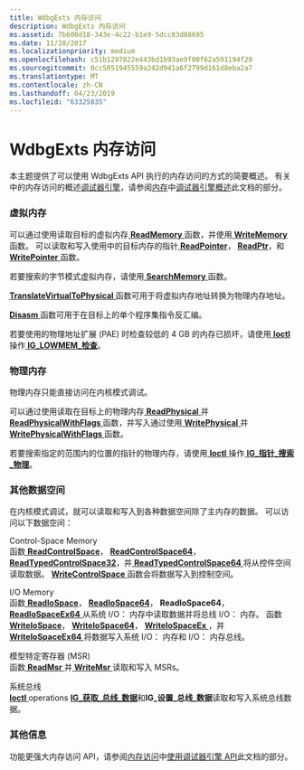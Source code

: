 ```yaml
---
title: WdbgExts 内存访问
description: WdbgExts 内存访问
ms.assetid: 7b600d18-343e-4c22-b1e9-5dcc83d88695
ms.date: 11/28/2017
ms.localizationpriority: medium
ms.openlocfilehash: c51b1297822e443bd1b93ae9f00f62a591194f20
ms.sourcegitcommit: 0cc5051945559a242d941a6f2799d161d8eba2a7
ms.translationtype: MT
ms.contentlocale: zh-CN
ms.lasthandoff: 04/23/2019
ms.locfileid: "63325835"
---
```

# <a name="wdbgexts-memory-access"></a>WdbgExts 内存访问


本主题提供了可以使用 WdbgExts API 执行的内存访问的方式的简要概述。 有关中的内存访问的概述[调试器引擎](introduction.md#debugger-engine)，请参阅[内存](memory.md)中[调试器引擎概述](debugger-engine-overview.md)此文档的部分。

### <a name="span-idvirtualmemoryspanspan-idvirtualmemoryspanvirtual-memory"></a><span id="virtual_memory"></span><span id="VIRTUAL_MEMORY"></span>虚拟内存

可以通过使用读取目标的虚拟内存[ **ReadMemory** ](https://msdn.microsoft.com/library/windows/hardware/ff554287)函数，并使用[ **WriteMemory** ](https://msdn.microsoft.com/library/windows/hardware/ff561420)函数。 可以读取和写入使用中的目标内存的指针[ **ReadPointer**](https://msdn.microsoft.com/library/windows/hardware/ff554318)， [ **ReadPtr**](https://msdn.microsoft.com/library/windows/hardware/ff554330)，和[ **WritePointer** ](https://msdn.microsoft.com/library/windows/hardware/ff561450)函数。

若要搜索的字节模式虚拟内存，请使用[ **SearchMemory** ](https://msdn.microsoft.com/library/windows/hardware/ff554742)函数。

[ **TranslateVirtualToPhysical** ](https://msdn.microsoft.com/library/windows/hardware/ff558914)函数可用于将虚拟内存地址转换为物理内存地址。

[ **Disasm** ](https://msdn.microsoft.com/library/windows/hardware/ff541945)函数可用于在目标上的单个程序集指令反汇编。

若要使用的物理地址扩展 (PAE) 时检查较低的 4 GB 的内存已损坏，请使用[ **Ioctl** ](https://msdn.microsoft.com/library/windows/hardware/ff551084)操作[ **IG\_LOWMEM\_检查**](https://msdn.microsoft.com/library/windows/hardware/ff550931)。

### <a name="span-idphysicalmemoryspanspan-idphysicalmemoryspanphysical-memory"></a><span id="physical_memory"></span><span id="PHYSICAL_MEMORY"></span>物理内存

物理内存只能直接访问在内核模式调试。

可以通过使用读取在目标上的物理内存[ **ReadPhysical** ](https://msdn.microsoft.com/library/windows/hardware/ff554310)并[ **ReadPhysicalWithFlags** ](https://msdn.microsoft.com/library/windows/hardware/ff554315)函数，并写入通过使用[ **WritePhysical** ](https://msdn.microsoft.com/library/windows/hardware/ff561432)并[ **WritePhysicalWithFlags** ](https://msdn.microsoft.com/library/windows/hardware/ff561448)函数。

若要搜索指定的范围内的位置的指针的物理内存，请使用[ **Ioctl** ](https://msdn.microsoft.com/library/windows/hardware/ff551084)操作[ **IG\_指针\_搜索\_物理**](https://msdn.microsoft.com/library/windows/hardware/ff550935)。

### <a name="span-idotherdataspacesspanspan-idotherdataspacesspanother-data-spaces"></a><span id="other_data_spaces"></span><span id="OTHER_DATA_SPACES"></span>其他数据空间

在内核模式调试，就可以读取和写入到各种数据空间除了主内存的数据。 可以访问以下数据空间：

<span id="Control-Space_Memory"></span><span id="control-space_memory"></span><span id="CONTROL-SPACE_MEMORY"></span>Control-Space Memory  
函数[ **ReadControlSpace**](https://msdn.microsoft.com/library/windows/hardware/ff553527)， [ **ReadControlSpace64**](https://msdn.microsoft.com/library/windows/hardware/ff553532)， [ **ReadTypedControlSpace32**](https://msdn.microsoft.com/library/windows/hardware/ff554339)，并[ **ReadTypedControlSpace64** ](https://msdn.microsoft.com/library/windows/hardware/ff554341)将从控件空间读取数据。 [ **WriteControlSpace** ](https://msdn.microsoft.com/library/windows/hardware/ff561375)函数会将数据写入到控制空间。

<span id="I_O_Memory"></span><span id="i_o_memory"></span><span id="I_O_MEMORY"></span>I/O Memory  
函数[ **ReadIoSpace**](https://msdn.microsoft.com/library/windows/hardware/ff553574)， [ **ReadIoSpace64**](https://msdn.microsoft.com/library/windows/hardware/ff553577)， **ReadIoSpace64**， [**ReadIoSpaceEx64** ](https://msdn.microsoft.com/library/windows/hardware/ff553583)从系统 I/O： 内存中读取数据并将总线 I/O： 内存。 函数[ **WriteIoSpace**](https://msdn.microsoft.com/library/windows/hardware/ff561406)， [ **WriteIoSpace64**](https://msdn.microsoft.com/library/windows/hardware/ff561408)， [ **WriteIoSpaceEx** ](https://msdn.microsoft.com/library/windows/hardware/ff561413)，并[ **WriteIoSpaceEx64** ](https://msdn.microsoft.com/library/windows/hardware/ff561414)将数据写入系统 I/O： 内存和 I/O： 内存总线。

<span id="Model_Specific_Register__MSR_"></span><span id="model_specific_register__msr_"></span><span id="MODEL_SPECIFIC_REGISTER__MSR_"></span>模型特定寄存器 (MSR)  
函数[ **ReadMsr** ](https://msdn.microsoft.com/library/windows/hardware/ff554289)并[ **WriteMsr** ](https://msdn.microsoft.com/library/windows/hardware/ff561424)读取和写入 MSRs。

<span id="System_Bus"></span><span id="system_bus"></span><span id="SYSTEM_BUS"></span>系统总线  
[ **Ioctl** ](https://msdn.microsoft.com/library/windows/hardware/ff551084) operations [ **IG\_获取\_总线\_数据**](https://msdn.microsoft.com/library/windows/hardware/ff550913)和**IG\_设置\_总线\_数据**读取和写入系统总线数据。

### <a name="span-idadditionalinformationspanspan-idadditionalinformationspanadditional-information"></a><span id="additional_information"></span><span id="ADDITIONAL_INFORMATION"></span>其他信息

功能更强大内存访问 API，请参阅[内存访问](memory-access.md)中[使用调试器引擎 API](using-the-debugger-engine-api.md)此文档的部分。

 

 





